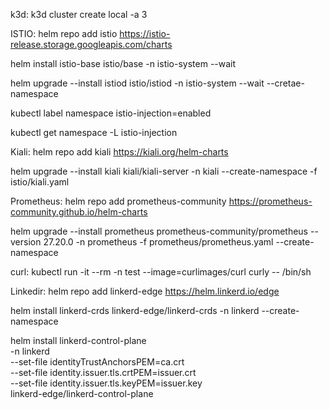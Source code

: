 k3d:
k3d cluster create local -a 3


ISTIO:
helm repo add istio https://istio-release.storage.googleapis.com/charts

helm install istio-base istio/base -n istio-system --wait

helm upgrade --install istiod istio/istiod -n istio-system --wait --cretae-namespace

kubectl label namespace <namesapce> istio-injection=enabled

kubectl get namespace -L istio-injection


Kiali:
helm repo add kiali https://kiali.org/helm-charts

helm upgrade --install kiali kiali/kiali-server -n kiali --create-namespace -f istio/kiali.yaml


Prometheus:
helm repo add prometheus-community https://prometheus-community.github.io/helm-charts

helm upgrade --install prometheus prometheus-community/prometheus --version 27.20.0 -n prometheus -f prometheus/prometheus.yaml --create-namespace


curl:
kubectl run -it --rm -n test --image=curlimages/curl curly -- /bin/sh


Linkedir:
helm repo add linkerd-edge https://helm.linkerd.io/edge

helm install linkerd-crds linkerd-edge/linkerd-crds -n linkerd --create-namespace

helm install linkerd-control-plane \
  -n linkerd \
  --set-file identityTrustAnchorsPEM=ca.crt \
  --set-file identity.issuer.tls.crtPEM=issuer.crt \
  --set-file identity.issuer.tls.keyPEM=issuer.key \
  linkerd-edge/linkerd-control-plane

